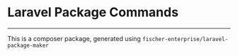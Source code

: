 # Laravel Package Commands

---

This is a composer package, generated using `fischer-enterprise/laravel-package-maker`